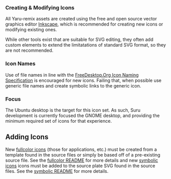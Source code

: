 ### Creating & Modifying Icons

All Yaru-remix assets are created using the free and open source vector graphics editor [Inkscape](http://inkscape.org), which is recommended for creating new icons or modifying existing ones.

While other tools exist that are suitable for SVG editing, they often add custom elements to extend the limitatations of standard SVG format, so they are not recommended.

### Icon Names

Use of file names in line with the [FreeDesktop.Org Icon Naming Specification](http://standards.freedesktop.org/icon-naming-spec/icon-naming-spec-latest.html) is encouraged for new icons. Failing that, when possible use generic file names and create symbolic links to the generic icon.

### Focus

The Ubuntu desktop is the target for this icon set. As such, Suru development is currently focused the GNOME desktop, and providing the minimum required set of icons for that experience.

## Adding Icons

New [fullcolor icons](src/fullcolor) (those for applications, etc.) must be created from a template found in the source files or simply be based off of a pre-existing source file. See the [fullcolor README](src/fullcolor/README.md) for more details and new [symbolic icons](src/scalable) icons must be added to the source plate SVG found in the source files. See the [symbolic README](src/scalable/README.md) for more details.
